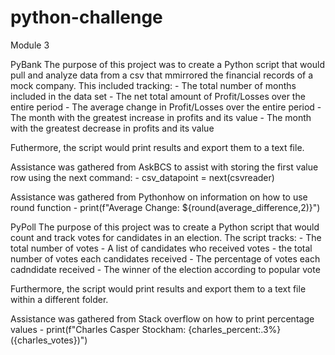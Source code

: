 # python-challenge
Module 3

PyBank
The purpose of this project was to create a Python script that would pull and analyze data from a csv that mmirrored the financial records of a mock company. This included tracking:
    - The total number of months included in the data set
    - The net total amount of Profit/Losses over the entire period
    - The average change in Profit/Losses over the entire period
    - The month with the greatest increase in profits and its value
    - The month with the greatest decrease in profits and its value

Futhermore, the script would print results and export them to a text file.
 
Assistance was gathered from AskBCS to assist with storing the first value row using the next command:
    -  csv_datapoint = next(csvreader)

Assistance was gathered from Pythonhow on information on how to use round function
    - print(f"Average Change: ${round(average_difference,2)}")


PyPoll
The purpose of this project was to create a Python script that would count and track votes for candidates in an election. The script tracks:
    - The total number of votes
    - A list of candidates who received votes
    - the total number of votes each candidates received
    - The percentage of votes each cadndidate received
    - The winner of the election according to popular vote

Furthermore, the script would print results and export them to a text file within a different folder. 

Assistance was gathered from Stack overflow on how to print percentage values 
    - print(f"Charles Casper Stockham: {charles_percent:.3%} ({charles_votes})")